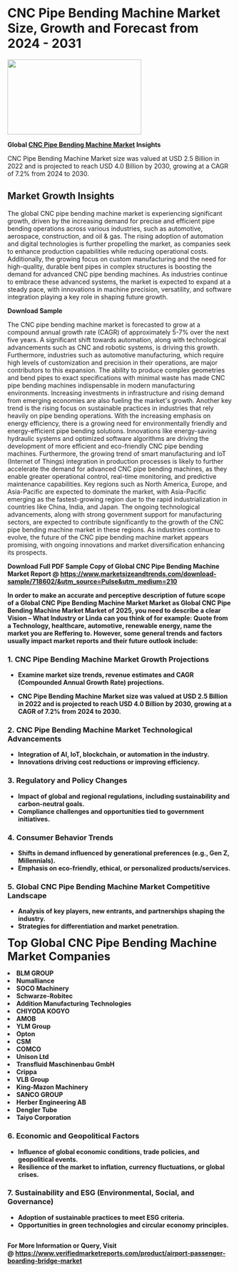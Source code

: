 <H1>CNC Pipe Bending Machine Market Size, Growth and Forecast from 2024 - 2031</H1><img class="aligncenter size-medium wp-image-584254" src="https://thirdeyenews.in/wp-content/uploads/2024/09/Global-Market-Research-300x168.jpeg" alt="" width="300" height="168" /><p><strong>Global&nbsp;<a href="https://www.marketsizeandtrends.com/download-sample/718602/&amp;utm_source=Pulse&amp;utm_medium=210">CNC Pipe Bending Machine Market</a> Insights</strong></p><p>CNC Pipe Bending Machine Market size was valued at USD 2.5 Billion in 2022 and is projected to reach USD 4.0 Billion by 2030, growing at a CAGR of 7.2% from 2024 to 2030.</p><p><h2>Market Growth Insights</h2> <p>The global CNC pipe bending machine market is experiencing significant growth, driven by the increasing demand for precise and efficient pipe bending operations across various industries, such as automotive, aerospace, construction, and oil & gas. The rising adoption of automation and digital technologies is further propelling the market, as companies seek to enhance production capabilities while reducing operational costs. Additionally, the growing focus on custom manufacturing and the need for high-quality, durable bent pipes in complex structures is boosting the demand for advanced CNC pipe bending machines. As industries continue to embrace these advanced systems, the market is expected to expand at a steady pace, with innovations in machine precision, versatility, and software integration playing a key role in shaping future growth.</p> <p><strong>Download Sample</strong></p> <p>The CNC pipe bending machine market is forecasted to grow at a compound annual growth rate (CAGR) of approximately 5-7% over the next five years. A significant shift towards automation, along with technological advancements such as CNC and robotic systems, is driving this growth. Furthermore, industries such as automotive manufacturing, which require high levels of customization and precision in their operations, are major contributors to this expansion. The ability to produce complex geometries and bend pipes to exact specifications with minimal waste has made CNC pipe bending machines indispensable in modern manufacturing environments. Increasing investments in infrastructure and rising demand from emerging economies are also fueling the market's growth. Another key trend is the rising focus on sustainable practices in industries that rely heavily on pipe bending operations. With the increasing emphasis on energy efficiency, there is a growing need for environmentally friendly and energy-efficient pipe bending solutions. Innovations like energy-saving hydraulic systems and optimized software algorithms are driving the development of more efficient and eco-friendly CNC pipe bending machines. Furthermore, the growing trend of smart manufacturing and IoT (Internet of Things) integration in production processes is likely to further accelerate the demand for advanced CNC pipe bending machines, as they enable greater operational control, real-time monitoring, and predictive maintenance capabilities. Key regions such as North America, Europe, and Asia-Pacific are expected to dominate the market, with Asia-Pacific emerging as the fastest-growing region due to the rapid industrialization in countries like China, India, and Japan. The ongoing technological advancements, along with strong government support for manufacturing sectors, are expected to contribute significantly to the growth of the CNC pipe bending machine market in these regions. As industries continue to evolve, the future of the CNC pipe bending machine market appears promising, with ongoing innovations and market diversification enhancing its prospects. <p><strong></p><p><span class=""><strong>Download Full PDF Sample Copy of Global CNC Pipe Bending Machine Market Report</strong> @ <a href="https://www.marketsizeandtrends.com/download-sample/718602/&amp;utm_source=Pulse&amp;utm_medium=210" target="_blank">https://www.marketsizeandtrends.com/download-sample/718602/&amp;utm_source=Pulse&amp;utm_medium=210</a></span></p><p>In order to make an accurate and perceptive description of future scope of a Global&nbsp;CNC Pipe Bending Machine Market Market as Global&nbsp;CNC Pipe Bending Machine Market Market of 2025, you need to describe a clear Vision &ndash; What Industry or Linda can you think of for example: Quote from a Technology, healthcare, automotive, renewable energy, name the market you are Reffering to. However, some general trends and factors usually impact market reports and their future outlook include:</p><h3>1.&nbsp;<strong>CNC Pipe Bending Machine Market Growth Projections</strong></h3><ul><li>Examine market size trends, revenue estimates and CAGR (Compounded Annual Growth Rate) projections.</li><li><p>CNC Pipe Bending Machine Market size was valued at USD 2.5 Billion in 2022 and is projected to reach USD 4.0 Billion by 2030, growing at a CAGR of 7.2% from 2024 to 2030.</p></li></ul><h3>2.&nbsp;<strong>CNC Pipe Bending Machine Market Technological Advancements</strong></h3><ul><li>Integration of AI, IoT, blockchain, or automation in the industry.</li><li>Innovations driving cost reductions or improving efficiency.</li></ul><h3>3.&nbsp;<strong>Regulatory and Policy Changes</strong></h3><ul><li>Impact of global and regional regulations, including sustainability and carbon-neutral goals.</li><li>Compliance challenges and opportunities tied to government initiatives.</li></ul><h3>4.&nbsp;<strong>Consumer Behavior Trends</strong></h3><ul><li>Shifts in demand influenced by generational preferences (e.g., Gen Z, Millennials).</li><li>Emphasis on eco-friendly, ethical, or personalized products/services.</li></ul><h3>5.&nbsp;<strong>Global CNC Pipe Bending Machine Market Competitive Landscape</strong></h3><ul><li>Analysis of key players, new entrants, and partnerships shaping the industry.</li><li>Strategies for differentiation and market penetration.</li></ul><p data-pm-slice="1 1 []"><span style="color: inherit; font-family: inherit; font-size: 25px;">Top Global CNC Pipe Bending Machine Market Companies</span></p><div class="" data-test-id=""><p><li>BLM GROUP</li><li> Numalliance</li><li> SOCO Machinery</li><li> Schwarze-Robitec</li><li> Addition Manufacturing Technologies</li><li> CHIYODA KOGYO</li><li> AMOB</li><li> YLM Group</li><li> Opton</li><li> CSM</li><li> COMCO</li><li> Unison Ltd</li><li> Transfluid Maschinenbau GmbH</li><li> Crippa</li><li> VLB Group</li><li> King-Mazon Machinery</li><li> SANCO GROUP</li><li> Herber Engineering AB</li><li> Dengler Tube</li><li> Taiyo Corporation</li></p></div><h3>6.&nbsp;<strong>Economic and Geopolitical Factors</strong></h3><ul><li>Influence of global economic conditions, trade policies, and geopolitical events.</li><li>Resilience of the market to inflation, currency fluctuations, or global crises.</li></ul><h3>7.&nbsp;<strong>Sustainability and ESG (Environmental, Social, and Governance)</strong></h3><ul><li>Adoption of sustainable practices to meet ESG criteria.</li><li>Opportunities in green technologies and circular economy principles.</li></ul><h2><strong style="font-size: 14px;">For More Information or Query, Visit @&nbsp;</strong><a style="background-color: #ffffff; font-size: 14px;" href="https://www.marketsizeandtrends.com/report/cnc-pipe-bending-machine-market/" target="_blank">https://www.verifiedmarketreports.com/product/airport-passenger-boarding-bridge-market</a></h2>
